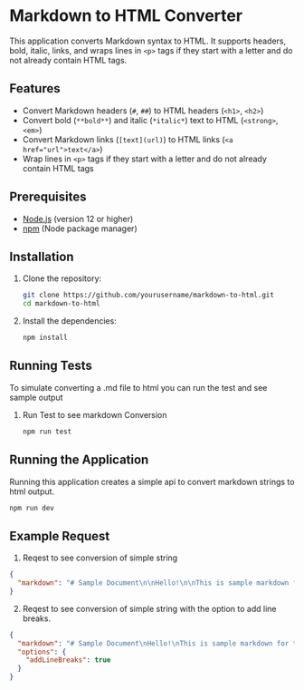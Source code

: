 # Markdown to HTML Converter

This application converts Markdown syntax to HTML. It supports headers, bold, italic, links, and wraps lines in `<p>` tags if they start with a letter and do not already contain HTML tags.

## Features

- Convert Markdown headers (`#`, `##`) to HTML headers (`<h1>`, `<h2>`)
- Convert bold (`**bold**`) and italic (`*italic*`) text to HTML (`<strong>`, `<em>`)
- Convert Markdown links (`[text](url)`) to HTML links (`<a href="url">text</a>`)
- Wrap lines in `<p>` tags if they start with a letter and do not already contain HTML tags

## Prerequisites

- [Node.js](https://nodejs.org/) (version 12 or higher)
- [npm](https://www.npmjs.com/) (Node package manager)

## Installation

1. Clone the repository:

   ```sh
   git clone https://github.com/yourusername/markdown-to-html.git
   cd markdown-to-html
   ```

2. Install the dependencies:
   ```sh
   npm install
   ```

## Running Tests

To simulate converting a .md file to html you can run the test and see sample output

1. Run Test to see markdown Conversion

   ```sh
   npm run test
   ```

## Running the Application

Running this application creates a simple api to convert markdown strings to html output.

```sh
npm run dev
```

## Example Request

1. Reqest to see conversion of simple string

```json
{
  "markdown": "# Sample Document\n\nHello!\n\nThis is sample markdown for the [Mailchimp](https://www.mailchimp.com) homework assignment."
}
```

2. Reqest to see conversion of simple string with the option to add line breaks.

```json
{
  "markdown": "# Sample Document\nHello!\nThis is sample markdown for the [Mailchimp](https://www.mailchimp.com) homework assignment.",
  "options": {
    "addLineBreaks": true
  }
}
```

